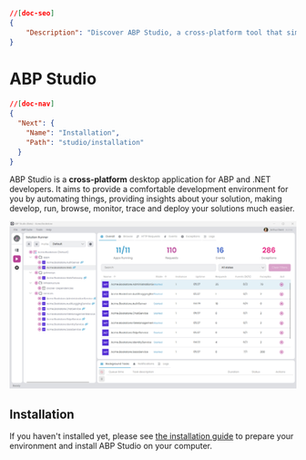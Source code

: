 ```json
//[doc-seo]
{
    "Description": "Discover ABP Studio, a cross-platform tool that simplifies .NET development by automating tasks and providing valuable insights for your projects."
}
```

# ABP Studio

````json
//[doc-nav]
{
  "Next": {
    "Name": "Installation",
    "Path": "studio/installation"
  }
}
````

ABP Studio is a **cross-platform** desktop application for ABP and .NET developers. It aims to provide a comfortable development environment for you by automating things, providing insights about your solution, making develop, run, browse, monitor, trace and deploy your solutions much easier.

![index-overview](./images/index-overview.png)

## Installation

If you haven't installed yet, please see [the installation guide](installation.md) to prepare your environment and install ABP Studio on your computer.